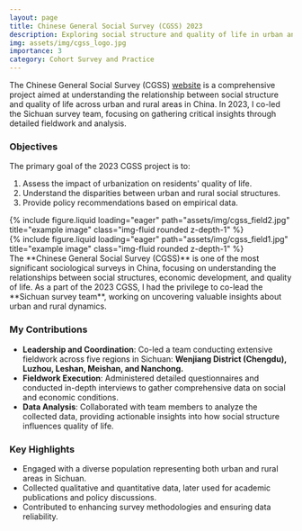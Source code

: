 ```yaml
---
layout: page
title: Chinese General Social Survey (CGSS) 2023
description: Exploring social structure and quality of life in urban and rural China
img: assets/img/cgss_logo.jpg
importance: 3
category: Cohort Survey and Practice
---
```


The Chinese General Social Survey (CGSS) [website](http://cgss.ruc.edu.cn/English/Home.htm) is a comprehensive project aimed at understanding the relationship between social structure and quality of life across urban and rural areas in China. In 2023, I co-led the Sichuan survey team, focusing on gathering critical insights through detailed fieldwork and analysis.

### Objectives
The primary goal of the 2023 CGSS project is to:
1. Assess the impact of urbanization on residents' quality of life.
2. Understand the disparities between urban and rural social structures.
3. Provide policy recommendations based on empirical data.
   
<div class="row">
    <div class="col-sm mt-3 mt-md-0">
        {% include figure.liquid loading="eager" path="assets/img/cgss_field2.jpg" title="example image" class="img-fluid rounded z-depth-1" %}
    </div>
    <div class="col-sm mt-3 mt-md-0">
        {% include figure.liquid loading="eager" path="assets/img/cgss_field1.jpg" title="example image" class="img-fluid rounded z-depth-1" %}
    </div>
</div>
The **Chinese General Social Survey (CGSS)** is one of the most significant sociological surveys in China, focusing on understanding the relationships between social structures, economic development, and quality of life. As a part of the 2023 CGSS, I had the privilege to co-lead the **Sichuan survey team**, working on uncovering valuable insights about urban and rural dynamics.

### My Contributions
- **Leadership and Coordination**: Co-led a team conducting extensive fieldwork across five regions in Sichuan: **Wenjiang District (Chengdu), Luzhou, Leshan, Meishan, and Nanchong.**
- **Fieldwork Execution**: Administered detailed questionnaires and conducted in-depth interviews to gather comprehensive data on social and economic conditions.
- **Data Analysis**: Collaborated with team members to analyze the collected data, providing actionable insights into how social structure influences quality of life.

### Key Highlights
- Engaged with a diverse population representing both urban and rural areas in Sichuan.
- Collected qualitative and quantitative data, later used for academic publications and policy discussions.
- Contributed to enhancing survey methodologies and ensuring data reliability.
